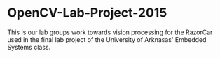 # OpenCV-Lab-Project-2015

This is our lab groups work towards vision processing for the RazorCar used in the final lab project of the University of Arknasas' Embedded Systems class.
